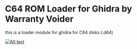 # C64 ROM Loader for Ghidra by Warranty Voider

this is a loader module for ghidra for C64 disks (.d64)

[![Alt text](https://img.youtube.com/vi/thl6VciaUzg/0.jpg)](https://www.youtube.com/watch?v=thl6VciaUzg)
